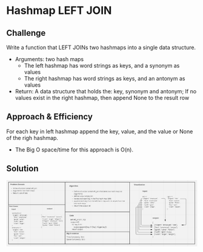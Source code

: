 # Hashmap LEFT JOIN
<!-- Short summary or background information -->

## Challenge
<!-- Description of the challenge -->
Write a function that LEFT JOINs two hashmaps into a single data structure.

* Arguments: two hash maps
  * The left hashmap has word strings as keys, and a synonym as values
  * The right hashmap has word strings as keys, and an antonym as values
* Return: A data structure that holds the: key, synonym and antonym; If no values exist in the right hashmap, then append None to the result row
## Approach & Efficiency
<!-- What approach did you take? Why? What is the Big O space/time for this approach? -->
For each key in left hashmap append the key, value, and the value or None of the righ hashmap.

- The Big O space/time for this approach is O(n).

## Solution
<!-- Embedded whiteboard image -->
![hashmap_left_join](./assets/hashmap_left_join.PNG)